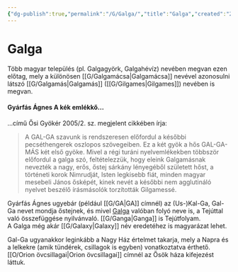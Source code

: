 ```yaml
---
{"dg-publish":true,"permalink":"/G/Galga/","title":"Galga","created":"2023-10-23T03:07","updated":"2024-10-25T18:57"}
---
```



# Galga

Több magyar település (pl. Galgagyörk, Galgahévíz) nevében megvan ezen előtag, mely a különösen [[G/Galgamácsa\|Galgamácsa]] nevével azonosulni látszó [[G/Galgamás\|Galgamás]] ([[G/Gilgames\|Gilgames]]) nevében is megvan.  

#### Gyárfás Ágnes A kék emlékkő...

...című Ősi Gyökér 2005/2. sz. megjelent cikkében írja:  
> A GAL-GA szavunk is rendszeresen előfordul a későbbi pecséthengerek oszlopos szövegeiben. Ez a két gyök a hős GAL-GA-MÁS két első gyöke. Mivel a régi turáni nyelvemlékekben többször előfordul a galga szó, feltételezzük, hogy eleink Galgamásnak nevezték a nagy, erős, őstej sárkány lényegéből született hőst, a történeti korok Nimrudját, Isten legkisebb fiát, minden magyar mesebeli János ősképét, kinek nevét a későbbi nem agglutináló nyelvet beszélő írásmásolók torzították Gilgamessé.  

Gyárfás Ágnes ugyebár (például [[G/GA\|GA]] címnél) az (Us-)Kal-Ga, Gal-Ga nevet mondja őstejnek, és mivel [Galga](https://hu.m.wikipedia.org/wiki/Galga) valóban folyó neve is, a Tejúttal való összefüggése nyilvánvaló. [[G/Ganga\|Ganga]] is Tejútfolyam.  
A Galga még akár [[G/Galaxy\|Galaxy]] név eredetéhez is magyarázat lehet.  

Gal-Ga ugyanakkor leginkább a Nagy Ház értelmet takarja, mely a Napra és a lelkekre (amik tündérek, csillagok is egyben) vonatkoztatva érthető.  
[[O/Orion övcsillagai\|Orion övcsillagai]] címnél az Ősök háza kifejezést láttuk.  